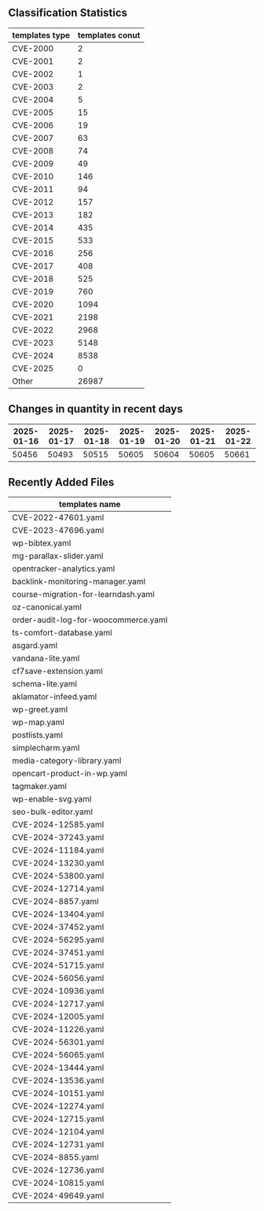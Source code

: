 ## Classification Statistics
| templates type | templates conut | 
| --- | --- |
| CVE-2000 | 2 |
| CVE-2001 | 2 |
| CVE-2002 | 1 |
| CVE-2003 | 2 |
| CVE-2004 | 5 |
| CVE-2005 | 15 |
| CVE-2006 | 19 |
| CVE-2007 | 63 |
| CVE-2008 | 74 |
| CVE-2009 | 49 |
| CVE-2010 | 146 |
| CVE-2011 | 94 |
| CVE-2012 | 157 |
| CVE-2013 | 182 |
| CVE-2014 | 435 |
| CVE-2015 | 533 |
| CVE-2016 | 256 |
| CVE-2017 | 408 |
| CVE-2018 | 525 |
| CVE-2019 | 760 |
| CVE-2020 | 1094 |
| CVE-2021 | 2198 |
| CVE-2022 | 2968 |
| CVE-2023 | 5148 |
| CVE-2024 | 8538 |
| CVE-2025 | 0 |
| Other | 26987 |
## Changes in quantity in recent days
|2025-01-16 | 2025-01-17 | 2025-01-18 | 2025-01-19 | 2025-01-20 | 2025-01-21 | 2025-01-22|
|--- | ------ | ------ | ------ | ------ | ------ | ---|
|50456 | 50493 | 50515 | 50605 | 50604 | 50605 | 50661|
## Recently Added Files
| templates name | 
| --- |
| CVE-2022-47601.yaml |
| CVE-2023-47696.yaml |
| wp-bibtex.yaml |
| mg-parallax-slider.yaml |
| opentracker-analytics.yaml |
| backlink-monitoring-manager.yaml |
| course-migration-for-learndash.yaml |
| oz-canonical.yaml |
| order-audit-log-for-woocommerce.yaml |
| ts-comfort-database.yaml |
| asgard.yaml |
| vandana-lite.yaml |
| cf7save-extension.yaml |
| schema-lite.yaml |
| aklamator-infeed.yaml |
| wp-greet.yaml |
| wp-map.yaml |
| postlists.yaml |
| simplecharm.yaml |
| media-category-library.yaml |
| opencart-product-in-wp.yaml |
| tagmaker.yaml |
| wp-enable-svg.yaml |
| seo-bulk-editor.yaml |
| CVE-2024-12585.yaml |
| CVE-2024-37243.yaml |
| CVE-2024-11184.yaml |
| CVE-2024-13230.yaml |
| CVE-2024-53800.yaml |
| CVE-2024-12714.yaml |
| CVE-2024-8857.yaml |
| CVE-2024-13404.yaml |
| CVE-2024-37452.yaml |
| CVE-2024-56295.yaml |
| CVE-2024-37451.yaml |
| CVE-2024-51715.yaml |
| CVE-2024-56056.yaml |
| CVE-2024-10936.yaml |
| CVE-2024-12717.yaml |
| CVE-2024-12005.yaml |
| CVE-2024-11226.yaml |
| CVE-2024-56301.yaml |
| CVE-2024-56065.yaml |
| CVE-2024-13444.yaml |
| CVE-2024-13536.yaml |
| CVE-2024-10151.yaml |
| CVE-2024-12274.yaml |
| CVE-2024-12715.yaml |
| CVE-2024-12104.yaml |
| CVE-2024-12731.yaml |
| CVE-2024-8855.yaml |
| CVE-2024-12736.yaml |
| CVE-2024-10815.yaml |
| CVE-2024-49649.yaml |
